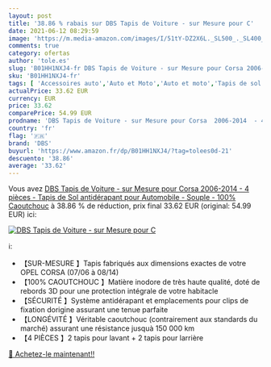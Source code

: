 ```yaml
---
layout: post
title: '38.86 % rabais sur DBS Tapis de Voiture - sur Mesure pour C'
date: 2021-06-12 08:29:59
image: 'https://m.media-amazon.com/images/I/51tY-DZ2X6L._SL500_._SL400_.jpg'
comments: true
category: ofertas
author: 'tole.es'
slug: 'B01HH1NXJ4-fr DBS Tapis de Voiture - sur Mesure pour Corsa 2006-2014 - 4...'
sku: 'B01HH1NXJ4-fr'
tags: [ 'Accessoires auto','Auto et Moto','Auto et moto','Tapis de sol','Tapis et moquettes','dbs', ]
actualPrice: 33.62 EUR
currency: EUR
price: 33.62
comparePrice: 54.99 EUR
prodname: 'DBS Tapis de Voiture - sur Mesure pour Corsa  2006-2014  - 4 pièces - Tapis de Sol antidérapant pour Automobile - Souple - 100% Caoutchouc'
country: 'fr'
flag: '🇫🇷'
brand: 'DBS'
buyurl: 'https://www.amazon.fr/dp/B01HH1NXJ4/?tag=tolees0d-21'
descuento: '38.86'
average: '33.62'
---
```


Vous avez [DBS Tapis de Voiture - sur Mesure pour Corsa  2006-2014  - 4 pièces - Tapis de Sol antidérapant pour Automobile - Souple - 100% Caoutchouc](https://www.amazon.fr/dp/B01HH1NXJ4/?tag=tolees0d-21)  à  38.86 % de réduction, prix final  33.62 EUR (original: 54.99 EUR) ici:

[![DBS Tapis de Voiture - sur Mesure pour C](https://m.media-amazon.com/images/I/51tY-DZ2X6L._SL500_._SL400_.jpg)](https://www.amazon.fr/dp/B01HH1NXJ4/?tag=tolees0d-21)

ℹ️:

- 【SUR-MESURE 】Tapis fabriqués aux dimensions exactes de votre OPEL CORSA (07/06 à 08/14)
- 【100% CAOUTCHOUC 】Matière inodore de très haute qualité, doté de rebords 3D pour une protection intégrale de votre habitacle
- 【SÉCURITÉ 】Système antidérapant et emplacements pour clips de fixation dorigine assurant une tenue parfaite
- 【LONGÉVITÉ 】Véritable caoutchouc (contrairement aux standards du marché) assurant une résistance jusquà 150 000 km
- 【4 PIÈCES 】2 tapis pour lavant + 2 tapis pour larrière

[🛒 Achetez-le maintenant!!](https://www.amazon.fr/dp/B01HH1NXJ4/?tag=tolees0d-21)
